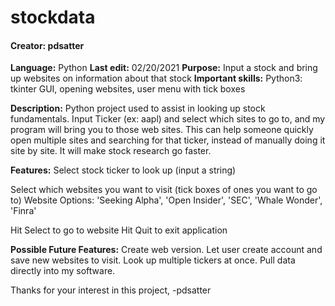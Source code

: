 # stockdata

#### **Creator:** pdsatter
**Language:** Python
**Last edit:** 02/20/2021
**Purpose:**  Input a stock and bring up websites on information about that stock
**Important skills:** Python3: tkinter GUI, opening websites, user menu with tick boxes

**Description:** 
Python project used to assist in looking up stock fundamentals.  Input Ticker (ex: aapl) and select which sites to go to, and my program will bring you
to those web sites.  This can help someone quickly open multiple sites and searching for that ticker, instead of manually doing it site by site.
It will make stock research go faster.

**Features:**
Select stock ticker to look up (input a string)

Select which websites you want to visit (tick boxes of ones you want to go to)
Website Options: 'Seeking Alpha', 'Open Insider', 'SEC', 'Whale Wonder', 'Finra'
 
Hit Select to go to website
Hit Quit to exit application

**Possible Future Features:**
Create web version.
Let user create account and save new websites to visit.
Look up multiple tickers at once.
Pull data directly into my software.

Thanks for your interest in this project,
-pdsatter
